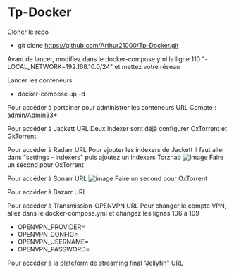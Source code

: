 # Tp-Docker

Cloner le repo
- git clone <https://github.com/Arthur21000/Tp-Docker.git>

Avant de lancer, modifiez dans le docker-compose.yml la ligne 110   "- LOCAL_NETWORK=192.168.10.0/24" et mettez votre réseau

Lancer les conteneurs
- docker-compose up -d

Pour accéder à portainer pour administrer les conteneurs URL <ip machine:9000> 
Compte : admin/Admin33*

Pour accéder à Jackett URL <ip machine:9117>
Deux indexer sont déjà configurer OxTorrent et GkTorrent

Pour accéder à Radarr URL <ip machine:7878>
Pour ajouter les indexers de Jackett il faut aller dans "settings - indexers" puis ajoutez un indexers Torznab
![image](https://user-images.githubusercontent.com/56296245/157655186-2973c8c7-9725-4061-9fb5-7d37e32948c6.png)
Faire un second pour OxTorrent

Pour accéder à Sonarr URL <ip machine:8989>
![image](https://user-images.githubusercontent.com/56296245/157655186-2973c8c7-9725-4061-9fb5-7d37e32948c6.png)
Faire un second pour OxTorrent

Pour accéder à Bazarr URL <ip machine:6767>

Pour accéder à Transmission-OPENVPN  URL <ip machine:9091>
Pour changer le compte VPN, allez dans le docker-compose.yml et changez les lignes 106 à 109
- OPENVPN_PROVIDER=<VPN>
- OPENVPN_CONFIG=
- OPENVPN_USERNAME=<nom>
- OPENVPN_PASSWORD=<password>

Pour accéder à la plateform de streaming final "Jellyfin" URL <ip machine:8096>

